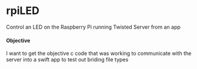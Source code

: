 # rpiLED
Control an LED on the Raspberry Pi running Twisted Server from an app

#### Objective 
I want to get the objective c code that was working to communicate with the server into a swift app to test out briding file types
